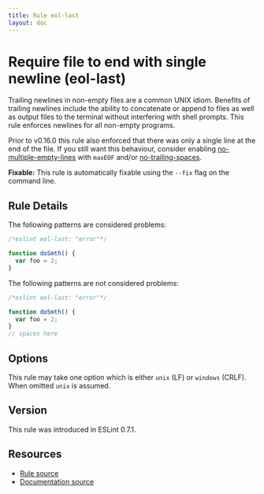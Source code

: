 ```yaml
---
title: Rule eol-last
layout: doc
---
```

<!-- Note: No pull requests accepted for this file. See README.md in the root directory for details. -->

# Require file to end with single newline (eol-last)

Trailing newlines in non-empty files are a common UNIX idiom. Benefits of
trailing newlines include the ability to concatenate or append to files as well
as output files to the terminal without interfering with shell prompts. This
rule enforces newlines for all non-empty programs.

Prior to v0.16.0 this rule also enforced that there was only a single line at
the end of the file. If you still want this behaviour, consider enabling
[no-multiple-empty-lines](no-multiple-empty-lines) with `maxEOF` and/or
[no-trailing-spaces](no-trailing-spaces).

**Fixable:** This rule is automatically fixable using the `--fix` flag on the command line.

## Rule Details

The following patterns are considered problems:

```js
/*eslint eol-last: "error"*/

function doSmth() {
  var foo = 2;
}
```

The following patterns are not considered problems:

```js
/*eslint eol-last: "error"*/

function doSmth() {
  var foo = 2;
}
// spaces here
```

## Options

This rule may take one option which is either `unix` (LF) or `windows` (CRLF). When omitted `unix` is assumed.

## Version

This rule was introduced in ESLint 0.7.1.

## Resources

* [Rule source](https://github.com/eslint/eslint/tree/master/lib/rules/eol-last.js)
* [Documentation source](https://github.com/eslint/eslint/tree/master/docs/rules/eol-last.md)
